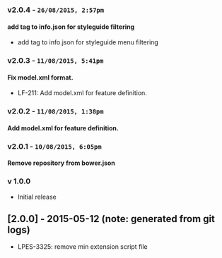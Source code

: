 ### v2.0.4 - `26/08/2015, 2:57pm`
#### add tag to info.json for styleguide filtering  
* add tag to info.json for styleguide menu filtering  


### v2.0.3 - `11/08/2015, 5:41pm`
#### Fix model.xml format.  
* LF-211: Add model.xml for feature definition.  


### v2.0.2 - `11/08/2015, 1:38pm`
#### Add model.xml for feature definition.  


### v2.0.1 - `10/08/2015, 6:05pm`
#### Remove repository from bower.json  


### v 1.0.0
* Initial release
## [2.0.0] - 2015-05-12 (note: generated from git logs)

 - LPES-3325: remove min extension script file
